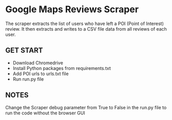 Google Maps Reviews Scraper
====================

The scraper extracts the list of users who have left a POI (Point of Interest) review. It then extracts and writes to a CSV file data from all reviews of each user. 

GET START
------------

- Download Chromedrive
- Install Python packages from requirements.txt
- Add POI urls to urls.txt file
- Run run.py file

NOTES
--------------

Change the Scraper debug parameter from True to False in the run.py file to run the code without the browser GUI
